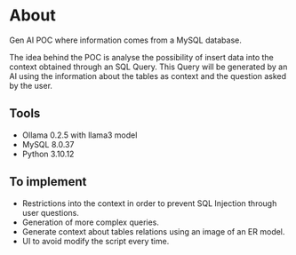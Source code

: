 # About
Gen AI POC where information comes from a MySQL database.

The idea behind the POC is analyse the possibility of insert data into the context obtained through an SQL Query. This Query will be generated by an AI using the information about the tables as context and the question asked by the user.

## Tools
- Ollama 0.2.5 with llama3 model
- MySQL 8.0.37
- Python 3.10.12

## To implement
- Restrictions into the context in order to prevent SQL Injection through user questions.
- Generation of more complex queries.
- Generate context about tables relations using an image of an ER model.
- UI to avoid modify the script every time.
